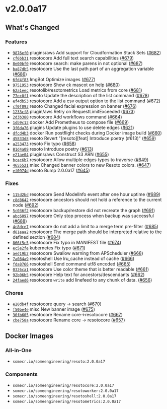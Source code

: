 # v2.0.0a17

## What's Changed

### Features

- [`9876ef0`](https://github.com/someengineering/resoto/commit/9876ef0) <span class="badge badge--secondary">plugins/aws</span> Add support for Cloudformation Stack Sets ([#682](https://github.com/someengineering/resoto/pull/682))
- [`cf6bb31`](https://github.com/someengineering/resoto/commit/cf6bb31) <span class="badge badge--secondary">resotocore</span> Add full text search capabilities ([#679](https://github.com/someengineering/resoto/pull/679))
- [`8e00bf0`](https://github.com/someengineering/resoto/commit/8e00bf0) <span class="badge badge--secondary">resotocore</span> search: make parens in not optional ([#687](https://github.com/someengineering/resoto/pull/687))
- [`ba87db5`](https://github.com/someengineering/resoto/commit/ba87db5) <span class="badge badge--secondary">resotocore</span> Use the last path part of an aggregation variable ([#686](https://github.com/someengineering/resoto/pull/686))
- [`6fd4f83`](https://github.com/someengineering/resoto/commit/6fd4f83) <span class="badge badge--secondary">ImgBot</span> Optimize images ([#677](https://github.com/someengineering/resoto/pull/677))
- [`9751953`](https://github.com/someengineering/resoto/commit/9751953) <span class="badge badge--secondary">resotocore</span> Show ck mascot on help ([#680](https://github.com/someengineering/resoto/pull/680))
- [`62a1eec`](https://github.com/someengineering/resoto/commit/62a1eec) <span class="badge badge--secondary">resotolib/resotometrics</span> Load metrics from core ([#681](https://github.com/someengineering/resoto/pull/681))
- [`77ec0f1`](https://github.com/someengineering/resoto/commit/77ec0f1) <span class="badge badge--secondary">resoto</span> Update the description of the list command ([#678](https://github.com/someengineering/resoto/pull/678))
- [`ef4db53`](https://github.com/someengineering/resoto/commit/ef4db53) <span class="badge badge--secondary">resotocore</span> Add a csv output option to the list command ([#672](https://github.com/someengineering/resoto/pull/672))
- [`cf0f093`](https://github.com/someengineering/resoto/commit/cf0f093) <span class="badge badge--secondary">resoto</span> Changed facial expression on banner ([#676](https://github.com/someengineering/resoto/pull/676))
- [`1233cf8`](https://github.com/someengineering/resoto/commit/1233cf8) <span class="badge badge--secondary">plugin/aws</span> Retry on RequestLimitExceeded ([#673](https://github.com/someengineering/resoto/pull/673))
- [`2d3b380`](https://github.com/someengineering/resoto/commit/2d3b380) <span class="badge badge--secondary">resotocore</span> Add workflows command ([#664](https://github.com/someengineering/resoto/pull/664))
- [`1db9c13`](https://github.com/someengineering/resoto/commit/1db9c13) <span class="badge badge--secondary">docker</span> Add Prometheus to compose file ([#669](https://github.com/someengineering/resoto/pull/669))
- [`3f6da76`](https://github.com/someengineering/resoto/commit/3f6da76) <span class="badge badge--secondary">plugins</span> Update plugins to use delete edges ([#621](https://github.com/someengineering/resoto/pull/621))
- [`dfcd4b3`](https://github.com/someengineering/resoto/commit/dfcd4b3) <span class="badge badge--secondary">docker</span> Run postflight checks during Docker image build ([#660](https://github.com/someengineering/resoto/pull/660))
- [`45833d8`](https://github.com/someengineering/resoto/commit/45833d8) <span class="badge badge--secondary">resoto</span> Revert "[resoto][feat] Introduce poetry (#613)" ([#659](https://github.com/someengineering/resoto/pull/659))
- [`a253473`](https://github.com/someengineering/resoto/commit/a253473) <span class="badge badge--secondary">resoto</span> Fix typo ([#658](https://github.com/someengineering/resoto/pull/658))
- [`81d4a09`](https://github.com/someengineering/resoto/commit/81d4a09) <span class="badge badge--secondary">resoto</span> Introduce poetry ([#613](https://github.com/someengineering/resoto/pull/613))
- [`e21ae04`](https://github.com/someengineering/resoto/commit/e21ae04) <span class="badge badge--secondary">plugins/aws</span> Construct S3 ARN ([#655](https://github.com/someengineering/resoto/pull/655))
- [`bcac6b7`](https://github.com/someengineering/resoto/commit/bcac6b7) <span class="badge badge--secondary">resotocore</span> Allow multiple edges types to traverse ([#649](https://github.com/someengineering/resoto/pull/649))
- [`4655521`](https://github.com/someengineering/resoto/commit/4655521) <span class="badge badge--secondary">misc</span> Changed banner colors to new Resoto colors. ([#647](https://github.com/someengineering/resoto/pull/647))
- [`ef0974d`](https://github.com/someengineering/resoto/commit/ef0974d) <span class="badge badge--secondary">resoto</span> Bump 2.0.0a17 ([#645](https://github.com/someengineering/resoto/pull/645))

### Fixes

- [`115d2bd`](https://github.com/someengineering/resoto/commit/115d2bd) <span class="badge badge--secondary">resotocore</span> Send ModelInfo event after one hour uptime ([#689](https://github.com/someengineering/resoto/pull/689))
- [`c8d8642`](https://github.com/someengineering/resoto/commit/c8d8642) <span class="badge badge--secondary">resotocore</span> ancestors should not hold a reference to the current node ([#692](https://github.com/someengineering/resoto/pull/692))
- [`5c036f2`](https://github.com/someengineering/resoto/commit/5c036f2) <span class="badge badge--secondary">resotocore</span> backup/restore did not recreate the graph ([#691](https://github.com/someengineering/resoto/pull/691))
- [`abc6097`](https://github.com/someengineering/resoto/commit/abc6097) <span class="badge badge--secondary">resotocore</span> Only stop process when backup was successful ([#688](https://github.com/someengineering/resoto/pull/688))
- [`4c8dce7`](https://github.com/someengineering/resoto/commit/4c8dce7) <span class="badge badge--secondary">resotocore</span> do not add a limit to a merge term pre-filter ([#685](https://github.com/someengineering/resoto/pull/685))
- [`d81eaa2`](https://github.com/someengineering/resoto/commit/d81eaa2) <span class="badge badge--secondary">resotocore</span> The merge path should be interpreted relative to the defined section ([#684](https://github.com/someengineering/resoto/pull/684))
- [`866f5c5`](https://github.com/someengineering/resoto/commit/866f5c5) <span class="badge badge--secondary">resotocore</span> Fix typo in MANIFEST file ([#674](https://github.com/someengineering/resoto/pull/674))
- [`ec5e2fe`](https://github.com/someengineering/resoto/commit/ec5e2fe) <span class="badge badge--secondary">kubernetes</span> Fix typo ([#671](https://github.com/someengineering/resoto/pull/671))
- [`aed19b2`](https://github.com/someengineering/resoto/commit/aed19b2) <span class="badge badge--secondary">resotocore</span> Swallow warning from APScheduler ([#668](https://github.com/someengineering/resoto/pull/668))
- [`7a084a9`](https://github.com/someengineering/resoto/commit/7a084a9) <span class="badge badge--secondary">resotoshell</span> Use lru_cache instead of cache ([#666](https://github.com/someengineering/resoto/pull/666))
- [`fda8766`](https://github.com/someengineering/resoto/commit/fda8766) <span class="badge badge--secondary">resotoshell</span> Send command utf8 encoded ([#665](https://github.com/someengineering/resoto/pull/665))
- [`0326ca1`](https://github.com/someengineering/resoto/commit/0326ca1) <span class="badge badge--secondary">resotocore</span> Use color theme that is better readable ([#661](https://github.com/someengineering/resoto/pull/661))
- [`92b06b5`](https://github.com/someengineering/resoto/commit/92b06b5) <span class="badge badge--secondary">resotocore</span> Help text for ancestors/descendants ([#662](https://github.com/someengineering/resoto/pull/662))
- [`24faed6`](https://github.com/someengineering/resoto/commit/24faed6) <span class="badge badge--secondary">resotocore</span> `write` add linefeed to any chunk of data. ([#656](https://github.com/someengineering/resoto/pull/656))

### Chores

- [`e20db4f`](https://github.com/someengineering/resoto/commit/e20db4f) <span class="badge badge--secondary">resotocore</span> query -> search ([#670](https://github.com/someengineering/resoto/pull/670))
- [`f50be4e`](https://github.com/someengineering/resoto/commit/f50be4e) <span class="badge badge--secondary">misc</span> New banner image ([#675](https://github.com/someengineering/resoto/pull/675))
- [`30fb605`](https://github.com/someengineering/resoto/commit/30fb605) <span class="badge badge--secondary">resotocore</span> Rename core->resotocore ([#667](https://github.com/someengineering/resoto/pull/667))
- [`cbe758a`](https://github.com/someengineering/resoto/commit/cbe758a) <span class="badge badge--secondary">resotocore</span> Rename core -> resotocore ([#657](https://github.com/someengineering/resoto/pull/657))

<!--truncate-->

## Docker Images

### All-in-One

- `somecr.io/someengineering/resoto:2.0.0a17`

### Components

- `somecr.io/someengineering/resotocore:2.0.0a17`
- `somecr.io/someengineering/resotoworker:2.0.0a17`
- `somecr.io/someengineering/resotoshell:2.0.0a17`
- `somecr.io/someengineering/resotometrics:2.0.0a17`
